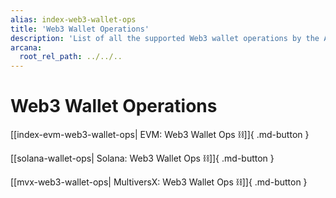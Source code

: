 ```yaml
---
alias: index-web3-wallet-ops
title: 'Web3 Wallet Operations'
description: 'List of all the supported Web3 wallet operations by the Arcana wallet.'
arcana:
  root_rel_path: ../../..
---
```


# Web3 Wallet Operations

[[index-evm-web3-wallet-ops| EVM: Web3 Wallet Ops :chains:]]{ .md-button }

[[solana-wallet-ops| Solana: Web3 Wallet Ops :chains:]]{ .md-button }

[[mvx-web3-wallet-ops| MultiversX: Web3 Wallet Ops :chains:]]{ .md-button }